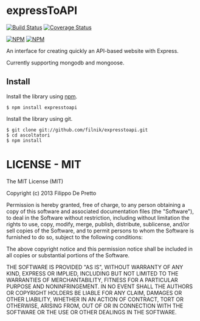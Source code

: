 expressToAPI
================

[![Build Status](https://travis-ci.org/filnik/expresstoapi.png?branch=master)](https://travis-ci.org/filnik/expresstoapi) [![Coverage Status](https://coveralls.io/repos/filnik/expresstoapi/badge.png?branch=master)](https://coveralls.io/r/filnik/expresstoapi?branch=master)

[![NPM](https://nodei.co/npm/expresstoapi.png)](https://nodei.co/npm/expresstoapi/)
[![NPM](https://nodei.co/npm-dl/expresstoapi.png)](https://nodei.co/npm/expresstoapi/)

An interface for creating quickly an API-based website with Express.

Currently supporting mongodb and mongoose.

## Install

Install the library using [npm](http://npmjs.org/).

```
$ npm install expresstoapi
```

Install the library using git.

```
$ git clone git://github.com/filnik/expresstoapi.git
$ cd ascoltatori
$ npm install
```

# LICENSE - MIT

The MIT License (MIT)

Copyright (c) 2013 Filippo De Pretto

Permission is hereby granted, free of charge, to any person obtaining a copy of
this software and associated documentation files (the "Software"), to deal in
the Software without restriction, including without limitation the rights to
use, copy, modify, merge, publish, distribute, sublicense, and/or sell copies of
the Software, and to permit persons to whom the Software is furnished to do so,
subject to the following conditions:

The above copyright notice and this permission notice shall be included in all
copies or substantial portions of the Software.

THE SOFTWARE IS PROVIDED "AS IS", WITHOUT WARRANTY OF ANY KIND, EXPRESS OR
IMPLIED, INCLUDING BUT NOT LIMITED TO THE WARRANTIES OF MERCHANTABILITY, FITNESS
FOR A PARTICULAR PURPOSE AND NONINFRINGEMENT. IN NO EVENT SHALL THE AUTHORS OR
COPYRIGHT HOLDERS BE LIABLE FOR ANY CLAIM, DAMAGES OR OTHER LIABILITY, WHETHER
IN AN ACTION OF CONTRACT, TORT OR OTHERWISE, ARISING FROM, OUT OF OR IN
CONNECTION WITH THE SOFTWARE OR THE USE OR OTHER DEALINGS IN THE SOFTWARE.
